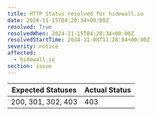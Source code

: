 ```yaml
---
title: HTTP Status resolved for hidewall.io
date: 2024-11-15T04:20:34+00:00Z
resolved: True
resolvedWhen: 2024-11-15T04:20:34+00:00Z
resolvedStartTime: 2024-11-08T11:28:04+00:00Z
severity: notice
affected:
  - hidewall.io
section: issue
---
```


| Expected Statuses | Actual Status  |
|-------------------|----------------|
| 200, 301, 302, 403 | 403 |
